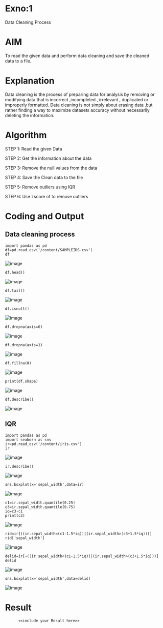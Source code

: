 # Exno:1
Data Cleaning Process

# AIM
To read the given data and perform data cleaning and save the cleaned data to a file.

# Explanation
Data cleaning is the process of preparing data for analysis by removing or modifying data that is incorrect ,incompleted , irrelevant , duplicated or improperly formatted. Data cleaning is not simply about erasing data ,but rather finding a way to maximize datasets accuracy without necessarily deleting the information.

# Algorithm
STEP 1: Read the given Data

STEP 2: Get the information about the data

STEP 3: Remove the null values from the data

STEP 4: Save the Clean data to the file

STEP 5: Remove outliers using IQR

STEP 6: Use zscore of to remove outliers

# Coding and Output

## Data cleaning process
```
import pandas as pd
df=pd.read_csv('/content/SAMPLEIDS.csv')
df
```
![image](https://github.com/user-attachments/assets/2299188a-8659-45f8-85fb-eb5f91e609e9)

```
df.head()
```
![image](https://github.com/user-attachments/assets/210619b6-82bb-40d7-bf5e-aa26c63295a8)

```
df.tail()
```
![image](https://github.com/user-attachments/assets/22cc09e7-f9ee-4beb-98c4-4721fe3826a9)

```
df.isnull()
```
![image](https://github.com/user-attachments/assets/27ee30a7-6856-49e6-b2fb-cadf9ef30de9)

```
df.dropna(axis=0)
```
![image](https://github.com/user-attachments/assets/0594e09c-018b-4590-b71f-286e64575fd8)

```
df.dropna(axis=1)
```
![image](https://github.com/user-attachments/assets/7e6db8e7-4c49-468b-88af-345c14b1a231)

```
df.fillna(0)
```
![image](https://github.com/user-attachments/assets/83da199d-69f9-444e-8f14-63ce518800e1)

```
print(df.shape)
```
![image](https://github.com/user-attachments/assets/1a29f35f-98d7-46ee-ac1d-a95f17e95525)

```
df.describe()
```
![image](https://github.com/user-attachments/assets/d3535d8b-d4b6-47ac-86fb-2efc4bf1608f)


## IQR

```
import pandas as pd
import seaborn as sns
ir=pd.read_csv('/content/iris.csv')
ir
```
![image](https://github.com/user-attachments/assets/eeaf6f67-12fb-4527-a812-8d168593cf7c)

```
ir.describe()
```
![image](https://github.com/user-attachments/assets/cbd1bd2a-7457-48b4-8ee3-0cf1c1288d9a)

```
sns.boxplot(x='sepal_width',data=ir)
```
![image](https://github.com/user-attachments/assets/f761b6c1-61bc-4729-a764-4b02c6188b55)

```
c1=ir.sepal_width.quantile(0.25)
c3=ir.sepal_width.quantile(0.75)
iq=c3-c1
print(c3)
```
![image](https://github.com/user-attachments/assets/3e6d5368-69f7-4a72-a5de-849bce34b1c0)

```
rid=ir[((ir.sepal_width<(c1-1.5*iq))|(ir.sepal_width>(c3+1.5*iq)))]
rid['sepal_width']
```
![image](https://github.com/user-attachments/assets/48821a98-7f84-4f27-894e-85f21fa5e2ad)

```
delid=ir[~((ir.sepal_width<(c1-1.5*iq))|(ir.sepal_width>(c3+1.5*iq)))]
delid
```
![image](https://github.com/user-attachments/assets/aab08ed1-dc5e-4200-a3b5-c34ad4451029)

```
sns.boxplot(x='sepal_width',data=delid)
```
![image](https://github.com/user-attachments/assets/f7861390-f4d1-4fad-86b1-6fa54e3e8af3)


# Result
          <<include your Result here>>

